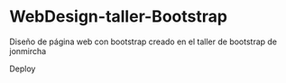 # WebDesign-taller-Bootstrap
Diseño de página web con bootstrap creado en el taller de bootstrap de jonmircha

Deploy
